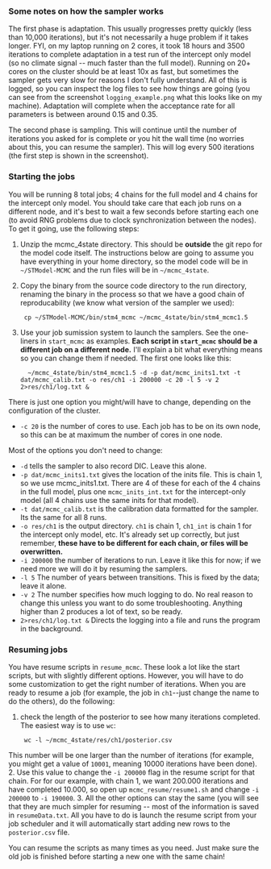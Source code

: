 ### Some notes on how the sampler works

The first phase is adaptation. This usually progresses pretty quickly (less than 10,000 iterations), but it's not necessarily a huge problem if it takes longer. FYI, on my laptop running on 2 cores, it took 18 hours and 3500 iterations to complete adaptation in a test run of the intercept only model (so no climate signal -- much faster than the full model). Running on 20+ cores on the cluster should be at least 10x as fast, but sometimes the sampler gets very slow for reasons I don't fully understand. All of this is logged, so you can inspect the log files to see how things are going (you can see from the screenshot `logging_example.png` what this looks like on my machine). Adaptation will complete when the acceptance rate for all parameters is between around 0.15 and 0.35.

The second phase is sampling. This will continue until the number of iterations you asked for is complete or you hit the wall time (no worries about this, you can resume the sampler). This will log every 500 iterations (the first step is shown in the screenshot).

### Starting the jobs
You will be running 8 total jobs; 4 chains for the full model and 4 chains for the intercept only model. You should take care that each job runs on a different node, and it's best to wait a few seconds before starting each one (to avoid RNG problems due to clock synchronization between the nodes). To get it going, use the following steps:

1. Unzip the mcmc_4state directory. This should be **outside** the git repo for the model code itself. The instructions below are going to assume you have everything in your home directory, so the model code will be in `~/STModel-MCMC` and the run files will be in `~/mcmc_4state`.
2. Copy the binary from the source code directory to the run directory, renaming the binary in the process so that we have a good chain of reproducability (we know what version of the sampler we used):

        cp ~/STModel-MCMC/bin/stm4_mcmc ~/mcmc_4state/bin/stm4_mcmc1.5
3. Use your job sumission system to launch the samplers. See the one-liners in `start_mcmc` as examples. **Each script in `start_mcmc` should be a different job on a different node.** I'll explain a bit what everything means so you can change them if needed. The first one looks like this:
 
         ~/mcmc_4state/bin/stm4_mcmc1.5 -d -p dat/mcmc_inits1.txt -t dat/mcmc_calib.txt -o res/ch1 -i 200000 -c 20 -l 5 -v 2 2>res/ch1/log.txt &

There is just one option you might/will have to change, depending on the configuration of the cluster.

* `-c 20` is the number of cores to use. Each job has to be on its own node, so this can be at maximum the number of cores in one node.


Most of the options you don't need to change:

* `-d` tells the sampler to also record DIC. Leave this alone.
* `-p dat/mcmc_inits1.txt` gives the location of the inits file. This is chain 1, so we use mcmc_inits1.txt. There are 4 of these for each of the 4 chains in the full model, plus one `mcmc_inits_int.txt` for the intercept-only model (all 4 chains use the same inits for that model).
* `-t dat/mcmc_calib.txt` is the calibration data formatted for the sampler. Its the same for all 8 runs.
* `-o res/ch1` is the output directory. `ch1` is chain 1, `ch1_int` is chain 1 for the intercept only model, etc. It's already set up correctly, but just remember, **these have to be different for each chain, or files will be overwritten.**
* `-i 200000` the number of iterations to run. Leave it like this for now; if we need more we will do it by resuming the samplers.
* `-l 5` The number of years between transitions. This is fixed by the data; leave it alone.
* `-v 2` The number specifies how much logging to do. No real reason to change this unless you want to do some troubleshooting. Anything higher than 2 produces a lot of text, so be ready.
* `2>res/ch1/log.txt &` Directs the logging into a file and runs the program in the background.

### Resuming jobs
You have resume scripts in `resume_mcmc`. These look a lot like the start scripts, but with slightly different options. However, you will have to do some customization to get the right number of iterations. When you are ready to resume a job (for example, the job in `ch1`--just change the name to do the others), do the following:

1. check the length of the posterior to see how many iterations completed. The easiest way is to use `wc`:

        wc -l ~/mcmc_4state/res/ch1/posterior.csv       
This number will be one larger than the number of iterations (for example, you might get a value of `10001`, meaning 10000 iterations have been done).
2. Use this value to change the `-i 200000` flag in the resume script for that chain. For for our example, with chain 1, we want 200.000 iterations and have completed 10.000, so open up `mcmc_resume/resume1.sh` and change `-i 200000` to `-i 190000`.
3. All the other options can stay the same (you will see that they are much simpler for resuming -- most of the information is saved in `resumeData.txt`. All you have to do is launch the resume script from your job scheduler and it will automatically start adding new rows to the `posterior.csv` file.

You can resume the scripts as many times as you need. Just make sure the old job is finished before starting a new one with the same chain!